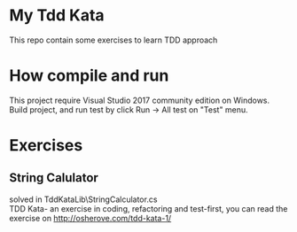 # My Tdd Kata 

This repo contain some exercises to learn TDD approach

# How compile and run 

This project require Visual Studio 2017 community edition on Windows.
Build project, and run test by click Run -> All test on "Test" menu.

# Exercises

## String Calulator
solved in TddKataLib\StringCalculator.cs  
TDD Kata- an exercise in coding, refactoring and test-first, you can read the exercise on http://osherove.com/tdd-kata-1/
